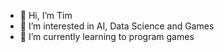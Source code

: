 - 👋 Hi, I’m Tim
- 👀 I’m interested in AI, Data Science and Games
- 🌱 I’m currently learning to program games


<!---
TimTerranova/TimTerranova is a ✨ special ✨ repository because its `README.md` (this file) appears on your GitHub profile.
You can click the Preview link to take a look at your changes.
--->
